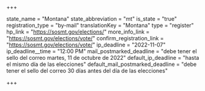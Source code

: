+++

state_name = "Montana"
state_abbreviation = "mt"
is_state = "true"
registration_type = "by-mail"
translationKey = "Montana"
type = "register"
hp_link = "https://sosmt.gov/elections/"
more_info_link = "https://sosmt.gov/elections/vote/"
confirm_registration_link = "https://sosmt.gov/elections/vote/"
ip_deadline = "2022-11-07"
ip_deadline__time = "12:00 PM"
mail_postmarked_deadline = "debe tener el sello del correo martes, 11 de octubre de 2022"
default_ip_deadline = "hasta el mismo día de las elecciones"
default_mail_postmarked_deadline = "debe tener el sello del correo 30 días antes del día de las elecciones"

+++